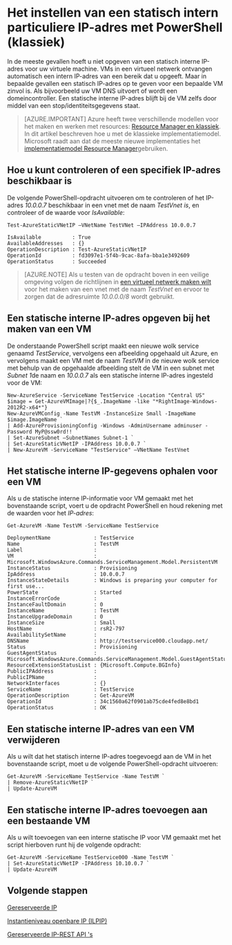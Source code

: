 <properties 
   pageTitle="Het instellen van een statisch intern particuliere IP-adres"
   description="Wat zijn statische interne IP-adressen (Spanningsdips) en hoe u ze kunt beheren"
   services="virtual-network"
   documentationCenter="na"
   authors="jimdial"
   manager="carmonm"
   editor="tysonn" />
<tags 
   ms.service="virtual-network"
   ms.devlang="na"
   ms.topic="article"
   ms.tgt_pltfrm="na"
   ms.workload="infrastructure-services"
   ms.date="03/22/2016"
   ms.author="jdial" />

# <a name="how-to-set-a-static-internal-private-ip-address-using-powershell-classic"></a>Het instellen van een statisch intern particuliere IP-adres met PowerShell (klassiek)
In de meeste gevallen hoeft u niet opgeven van een statisch interne IP-adres voor uw virtuele machine. VMs in een virtueel netwerk ontvangen automatisch een intern IP-adres van een bereik dat u opgeeft. Maar in bepaalde gevallen een statisch IP-adres op te geven voor een bepaalde VM zinvol is. Als bijvoorbeeld uw VM DNS uitvoert of wordt een domeincontroller. Een statische interne IP-adres blijft bij de VM zelfs door middel van een stop/identiteitsgegevens staat. 

> [AZURE.IMPORTANT] Azure heeft twee verschillende modellen voor het maken en werken met resources: [Resource Manager en klassiek](../resource-manager-deployment-model.md). In dit artikel beschreven hoe u met de klassieke implementatiemodel. Microsoft raadt aan dat de meeste nieuwe implementaties het [implementatiemodel Resource Manager](virtual-networks-static-private-ip-arm-ps.md)gebruiken.

## <a name="how-to-verify-if-a-specific-ip-address-is-available"></a>Hoe u kunt controleren of een specifiek IP-adres beschikbaar is
De volgende PowerShell-opdracht uitvoeren om te controleren of het IP-adres *10.0.0.7* beschikbaar in een vnet met de naam *TestVnet is*, en controleer of de waarde voor *IsAvailable*:

    Test-AzureStaticVNetIP –VNetName TestVNet –IPAddress 10.0.0.7 

    IsAvailable          : True
    AvailableAddresses   : {}
    OperationDescription : Test-AzureStaticVNetIP
    OperationId          : fd3097e1-5f4b-9cac-8afa-bba1e3492609
    OperationStatus      : Succeeded

>[AZURE.NOTE] Als u testen van de opdracht boven in een veilige omgeving volgen de richtlijnen in [een virtueel netwerk maken wilt](virtual-networks-create-vnet-classic-portal.md) voor het maken van een vnet met de naam *TestVnet* en ervoor te zorgen dat de adresruimte *10.0.0.0/8* wordt gebruikt.

## <a name="how-to-specify-a-static-internal-ip-when-creating-a-vm"></a>Een statische interne IP-adres opgeven bij het maken van een VM
De onderstaande PowerShell script maakt een nieuwe wolk service genaamd *TestService*, vervolgens een afbeelding opgehaald uit Azure, en vervolgens maakt een VM met de naam *TestVM* in de nieuwe wolk service met behulp van de opgehaalde afbeelding stelt de VM in een subnet met *Subnet 1*de naam en *10.0.0.7* als een statische interne IP-adres ingesteld voor de VM:

    New-AzureService -ServiceName TestService -Location "Central US"
    $image = Get-AzureVMImage|?{$_.ImageName -like "*RightImage-Windows-2012R2-x64*"}
    New-AzureVMConfig -Name TestVM -InstanceSize Small -ImageName $image.ImageName `
  	| Add-AzureProvisioningConfig -Windows -AdminUsername adminuser -Password MyP@ssw0rd!! `
  	| Set-AzureSubnet –SubnetNames Subnet-1 `
  	| Set-AzureStaticVNetIP -IPAddress 10.0.0.7 `
  	| New-AzureVM -ServiceName "TestService" –VNetName TestVnet

## <a name="how-to-retrieve-static-internal-ip-information-for-a-vm"></a>Het statische interne IP-gegevens ophalen voor een VM
Als u de statische interne IP-informatie voor VM gemaakt met het bovenstaande script, voert u de opdracht PowerShell en houd rekening met de waarden voor het *IP-adres*:

    Get-AzureVM -Name TestVM -ServiceName TestService

    DeploymentName              : TestService
    Name                        : TestVM
    Label                       : 
    VM                          : Microsoft.WindowsAzure.Commands.ServiceManagement.Model.PersistentVM
    InstanceStatus              : Provisioning
    IpAddress                   : 10.0.0.7
    InstanceStateDetails        : Windows is preparing your computer for first use...
    PowerState                  : Started
    InstanceErrorCode           : 
    InstanceFaultDomain         : 0
    InstanceName                : TestVM
    InstanceUpgradeDomain       : 0
    InstanceSize                : Small
    HostName                    : rsR2-797
    AvailabilitySetName         : 
    DNSName                     : http://testservice000.cloudapp.net/
    Status                      : Provisioning
    GuestAgentStatus            : Microsoft.WindowsAzure.Commands.ServiceManagement.Model.GuestAgentStatus
    ResourceExtensionStatusList : {Microsoft.Compute.BGInfo}
    PublicIPAddress             : 
    PublicIPName                : 
    NetworkInterfaces           : {}
    ServiceName                 : TestService
    OperationDescription        : Get-AzureVM
    OperationId                 : 34c1560a62f0901ab75cde4fed8e8bd1
    OperationStatus             : OK

## <a name="how-to-remove-a-static-internal-ip-from-a-vm"></a>Een statische interne IP-adres van een VM verwijderen
Als u wilt dat het statisch interne IP-adres toegevoegd aan de VM in het bovenstaande script, moet u de volgende PowerShell-opdracht uitvoeren:
    
    Get-AzureVM -ServiceName TestService -Name TestVM `
  	| Remove-AzureStaticVNetIP `
  	| Update-AzureVM

## <a name="how-to-add-a-static-internal-ip-to-an-existing-vm"></a>Een statische interne IP-adres toevoegen aan een bestaande VM
Als u wilt toevoegen van een interne statische IP voor VM gemaakt met het script hierboven runt hij de volgende opdracht:

    Get-AzureVM -ServiceName TestService000 -Name TestVM `
  	| Set-AzureStaticVNetIP -IPAddress 10.10.0.7 `
  	| Update-AzureVM

## <a name="next-steps"></a>Volgende stappen

[Gereserveerde IP](virtual-networks-reserved-public-ip.md)

[Instantieniveau openbare IP (ILPIP)](virtual-networks-instance-level-public-ip.md)

[Gereserveerde IP-REST API 's](https://msdn.microsoft.com/library/azure/dn722420.aspx)
 
